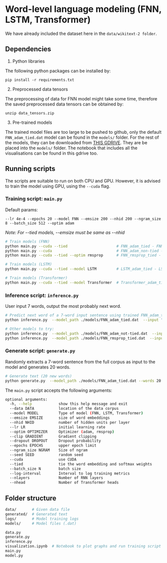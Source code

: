 # Word-level language modeling (FNN, LSTM, Transformer)

We have already included the dataset here in the `data/wikitext-2 folder`.

## Dependencies

1. Python libraries

The following python packages can be installed by:
```
pip install -r requirements.txt
```

2. Preprocessed data tensors

The preprocessing of data for FNN model might take some time, therefore the saved preprocessed data tensors can be obtained by:
```
unzip data_tensors.zip
```

3. Pre-trained models

The trained model files are too large to be pushed to github, only the default `FNN_adam_tied.dat` model can be found in the `models/` folder. For the rest of the models, they can be downloaded from [THIS GDRIVE](https://drive.google.com/drive/folders/1lTD7Hf5e-p-cNwkZy-egybdRKcE3aRn7). They are be placed into the `models/` folder. The notebook that includes all the visualisations can be found in this gdrive too.

## Running scripts

The scripts are suitable to run on both CPU and GPU. However, it is advised to train the model using GPU, using the `--cuda` flag.

### Training script: `main.py`

Default params:

`--lr 4e-4 --epochs 20 --model FNN --emsize 200 --nhid 200 --ngram_size 8 --batch_size 512 --optim adam`

*Note: For --tied models, --emsize must be same as --nhid*

```bash
# Train models (FNN)
python main.py --cuda --tied                      # FNN_adam_tied - FNN tied model with Adam
python main.py --cuda                             # FNN_adam_non-tied - FNN non-tied model with Adam
python main.py --cuda --tied --optim rmsprop      # FNN_rmsprop_tied - FNN tied model with RMSprop

# Train models (LSTM)
python main.py --cuda --tied --model LSTM         # LSTM_adam_tied - LSTM tied model with Adam

# Train models (Transformer)
python main.py --cuda --tied --model Transformer  # Transformer_adam_tied - Transformer tied model with Adam
```
### Inference script: `inference.py`
User input 7 words, output the most probably next word.

```bash
# Predict next word of a 7-word input sentence using trained FNN_adam_tied model
python inference.py  --model_path ./models/FNN_adam_tied.dat  --input "today is a good day and I"

# Other models to try:
python inference.py  --model_path ./models/FNN_adam_not-tied.dat  --input "today is a good day and I"
python inference.py  --model_path ./models/FNN_rmsprop_tied.dat  --input "today is a good day and I"
```

### Generate script: `generate.py`
Randomly extracts a 7-word sentence from the full corpus as input to the model and generates 20 words.

```bash
# Generate text (20 new words)
python generate.py  --model_path ./models/FNN_adam_tied.dat --words 20

```




The `main.py` script accepts the following arguments:

```bash
optional arguments:
  -h, --help            show this help message and exit
  --data DATA           location of the data corpus
  --model MODEL         Type of model (FNN, LSTM, Transformer)
  --emsize EMSIZE       size of word embeddings
  --nhid NHID           number of hidden units per layer
  --lr LR               initial learning rate
  --optim OPTIMIZER     Optimizer (adam, rmsprop)
  --clip GRADIENT       Gradient clipping
  --dropout DROPOUT     Dropout probability
  --epochs EPOCHS       upper epoch limit
  --ngram_size NGRAM    Size of ngram
  --seed SEED           random seed
  --cuda                use CUDA
  --tied                tie the word embedding and softmax weights
  --batch_size N        batch size
  --log-interval        Interval to log training metrics
  --nlayers             Number of RNN layers
  --nhead               Number of Transformer heads

```

## Folder structure

```bash
data/       # Given data file
generated/  # Generated text
logs/       # Model training logs
models/     # Model files (.dat)

data.py
generate.py
inference.py
visualization.ipynb  # Notebook to plot graphs and run training script (on Colab using GPU)
main.py
model.py
```
